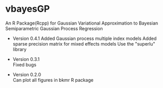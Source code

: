 # vbayesGP
An R Package(Rcpp) for Gaussian Variational Approximation to Bayesian Semiparametric Gaussian Process Regression

- Version 0.4.1
Added Gaussian process multiple index models
Added sparse precision matrix for mixed effects models
Use the "superlu" library 
  
- Version 0.3.1  
Fixed bugs

- Version 0.2.0  
Can plot all figures in bkmr R package


